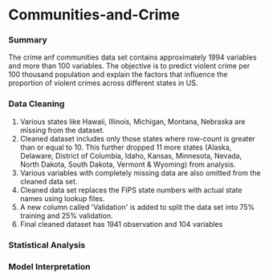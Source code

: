 # Communities-and-Crime

### Summary
The crime anf communities data set contains approximately 1994 variables and more than 100 variables. The objective is to predict violent crime per 100 thousand population and explain the factors that influence the proportion of violent crimes across different states in US.
 
### Data Cleaning
1. Various states like Hawaii, Illinois, Michigan, Montana, Nebraska are missing from the dataset. 
2. Cleaned dataset includes only those states where row-count is greater than or equal to 10. This further dropped 11 more states (Alaska, Delaware, District of Columbia, Idaho, Kansas, Minnesota, Nevada, North Dakota, South Dakota, Vermont & Wyoming) from analysis.
3. Various variables with completely missing data are also omitted from the cleaned data set. 
4. Cleaned data set replaces the FIPS state numbers with actual state names using lookup files.
5. A new column called 'Validation' is added to split the data set into 75% training and 25% validation.
6. Final cleaned dataset has 1941 observation and 104 variables

### Statistical Analysis


### Model Interpretation
